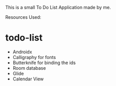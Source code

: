 This is a small To Do List Application made by me.

Resources Used:
# todo-list
- Androidx
- Calligraphy for fonts
- Butterknife for binding the ids
- Room database
- Glide
- Calendar View
